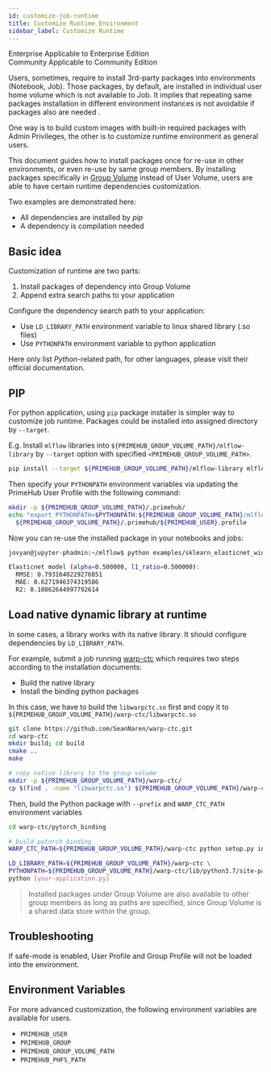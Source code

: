 ```yaml
---
id: customize-job-runtime
title: Customize Runtime Environment
sidebar_label: Customize Runtime
---
```


<div class="label-sect">
  <div class="ee-only tooltip">Enterprise
    <span class="tooltiptext">Applicable to Enterprise Edition</span>
  </div>
  <div class="ce-only tooltip">Community
    <span class="tooltiptext">Applicable to Community Edition</span>
  </div>
</div>

Users, sometimes, require to install 3rd-party packages into environments (Notebook, Job). Those packages, by default, are installed in individual user home volume which is not available to Job. It implies that repeating same packages installation in different environment instances is not avoidable if packages also are needed .

One way is to build custom images with built-in required packages with Admin Privileges, the other is to customize runtime environment as general users.

This document guides how to install packages once for re-use in other environments, or even re-use by same group members.
By installing packages specifically in [Group Volume](../quickstart/nb-data-store#group-volume) instead of User Volume, users are able to have certain runtime dependencies customization.

Two examples are demonstrated here:

* All dependencies are installed by *pip*
* A dependency is compilation needed

## Basic idea

Customization of runtime are two parts:

1. Install packages of dependency into Group Volume
2. Append extra search paths to your application

Configure the dependency search path to your application:

* Use `LD_LIBRARY_PATH` environment variable to linux shared library (.so files)
* Use `PYTHONPATH` environment variable to python application

Here only list *Python*-related path, for other languages, please visit their official documentation.

## PIP

For python application, using `pip` package installer is simpler way to customize job runtime. Packages could be installed into assigned directory by `--target`.

E.g. Install  `mlflow` libraries into `${PRIMEHUB_GROUP_VOLUME_PATH}/mlflow-library` by `--target` option with specified `<PRIMEHUB_GROUP_VOLUME_PATH>`.

```bash
pip install --target ${PRIMEHUB_GROUP_VOLUME_PATH}/mlflow-library mlflow sklearn
```

Then specify your `PYTHONPATH` environment variables via updating the PrimeHub User Profile with the following command:

```bash
mkdir -p ${PRIMEHUB_GROUP_VOLUME_PATH}/.primehub/
echo "export PYTHONPATH=$PYTHONPATH:${PRIMEHUB_GROUP_VOLUME_PATH}/mlflow-library" > \
  ${PRIMEHUB_GROUP_VOLUME_PATH}/.primehub/${PRIMEHUB_USER}.profile
```

Now you can re-use the installed package in your notebooks and jobs:

```bash
jovyan@jupyter-phadmin:~/mlflow$ python examples/sklearn_elasticnet_wine/train.py

Elasticnet model (alpha=0.500000, l1_ratio=0.500000):
  RMSE: 0.7931640229276851
  MAE: 0.6271946374319586
  R2: 0.10862644997792614
```



## Load native dynamic library at runtime

In some cases, a library works with its native library. It should configure dependencies by `LD_LIBRARY_PATH`.

For example, submit a job running [warp-ctc](https://github.com/SeanNaren/warp-ctc) which requires two steps according to the installation documents:

* Build the native library
* Install the binding python packages


In this case, we have to build the `libwarpctc.so` first and copy it to `${PRIMEHUB_GROUP_VOLUME_PATH}/warp-ctc/libwarpctc.so`

```bash
git clone https://github.com/SeanNaren/warp-ctc.git
cd warp-ctc
mkdir build; cd build
cmake ..
make

# copy native library to the group volume
mkdir -p ${PRIMEHUB_GROUP_VOLUME_PATH}/warp-ctc/
cp $(find . -name "libwarpctc.so") ${PRIMEHUB_GROUP_VOLUME_PATH}/warp-ctc/
```

Then, build the Python package with `--prefix` and `WARP_CTC_PATH` environment variables

```bash
cd warp-ctc/pytorch_binding

# build pytorch binding
WARP_CTC_PATH=${PRIMEHUB_GROUP_VOLUME_PATH}/warp-ctc python setup.py install --prefix=${PRIMEHUB_GROUP_VOLUME_PATH}/warp-ctc
```

```bash
LD_LIBRARY_PATH=${PRIMEHUB_GROUP_VOLUME_PATH}/warp-ctc \
PYTHONPATH=${PRIMEHUB_GROUP_VOLUME_PATH}/warp-ctc/lib/python3.7/site-packages/warpctc_pytorch-0.1-py3.7-linux-x86_64.egg \
python [your-application.py]
```

>Installed packages under Group Volume are also available to other group members as long as paths are specified, since Group Volume is a shared data store within the group.

## Troubleshooting

If safe-mode is enabled, User Profile and Group Profile will not be loaded into the environment.

## Environment Variables

For more advanced customization, the following environment variables are available for users.

* `PRIMEHUB_USER`
* `PRIMEHUB_GROUP`
* `PRIMEHUB_GROUP_VOLUME_PATH`
* `PRIMEHUB_PHFS_PATH`
